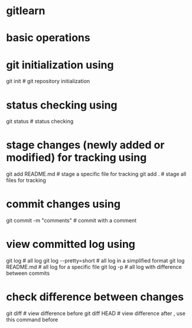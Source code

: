 # gitlearn

######
# basic operations
#####

# git initialization using <init>
git init                    # git repository initialization

# status checking using <status>
git status                  # status checking

# stage changes (newly added or modified) for tracking using <add>
git add README.md           # stage a specific file for tracking
git add .                   # stage all files for tracking

# commit changes using <commit>
git commit -m "comments"    # commit with a comment

# view committed log using <log>
git log                     # all log
git log --pretty=short      # all log in a simplified format
git log README.md           # all log for a specific file
git log -p                  # all log with difference between commits

# check difference between changes
git diff                    # view difference before <add>
git diff HEAD               # view difference after <add>, use this command before <commit>